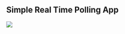 ## Simple Real Time Polling App

<img src="https://user-images.githubusercontent.com/23396903/87696333-47240000-c7ae-11ea-8ac8-fa543d145bce.png">
